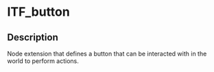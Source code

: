 # ITF_button

## Description

Node extension that defines a button that can be interacted with in the world to perform actions.

